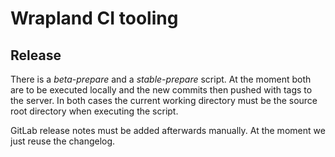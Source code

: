 # Wrapland CI tooling
## Release
There is a *beta-prepare* and a *stable-prepare* script. At the moment both are to be executed
locally and the new commits then pushed with tags to the server. In both cases the current working
directory must be the source root directory when executing the script.

GitLab release notes must be added afterwards manually. At the moment we just reuse the changelog.
